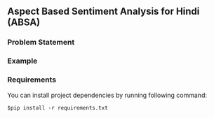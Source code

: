 ## Aspect Based Sentiment Analysis for Hindi (ABSA)

### Problem Statement

### Example

### Requirements
You can install project dependencies by running following command:
```
$pip install -r requirements.txt
```

